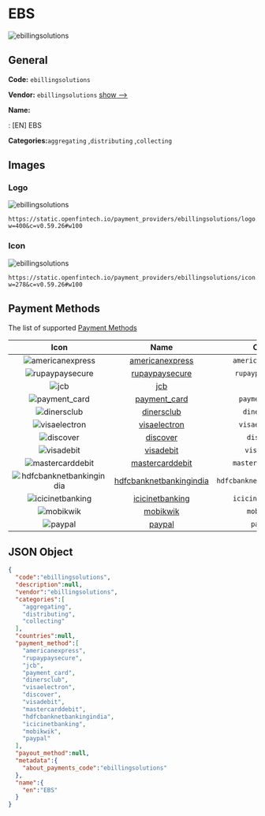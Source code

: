 
# EBS 
![ebillingsolutions](https://static.openfintech.io/payment_providers/ebillingsolutions/logo.png?w=400&c=v0.59.26#w100)  

## General 
 
**Code:** `ebillingsolutions` 
 
**Vendor:** `ebillingsolutions` [show -->](/vendors/ebillingsolutions/) 
 
**Name:** 
 
:	[EN] EBS 
 
**Categories:**`aggregating` ,`distributing` ,`collecting` 
 

## Images 

### Logo 
 
![ebillingsolutions](https://static.openfintech.io/payment_providers/ebillingsolutions/logo.png?w=400&c=v0.59.26#w100)  

```
https://static.openfintech.io/payment_providers/ebillingsolutions/logo.png?w=400&c=v0.59.26#w100
```  

### Icon 
 
![ebillingsolutions](https://static.openfintech.io/payment_providers/ebillingsolutions/icon.png?w=278&c=v0.59.26#w100)  

```
https://static.openfintech.io/payment_providers/ebillingsolutions/icon.png?w=278&c=v0.59.26#w100
```  

## Payment Methods 
 
The list of supported [Payment Methods](/payment-methods/) 

|Icon|Name|Code| 
|:---:|:---:|:---:| 
|![americanexpress](https://static.openfintech.io/payment_methods/americanexpress/icon.svg?w=278&c=v0.59.26#w100) |[americanexpress](/payment-methods/americanexpress/)|`americanexpress`| 
|![rupaypaysecure](https://static.openfintech.io/payment_methods/rupaypaysecure/icon.png?w=278&c=v0.59.26#w100) |[rupaypaysecure](/payment-methods/rupaypaysecure/)|`rupaypaysecure`| 
|![jcb](https://static.openfintech.io/payment_methods/jcb/icon.png?w=278&c=v0.59.26#w100) |[jcb](/payment-methods/jcb/)|`jcb`| 
|![payment_card](https://static.openfintech.io/payment_methods/payment_card/icon.svg?w=278&c=v0.59.26#w100) |[payment_card](/payment-methods/payment_card/)|`payment_card`| 
|![dinersclub](https://static.openfintech.io/payment_methods/dinersclub/icon.svg?w=278&c=v0.59.26#w100) |[dinersclub](/payment-methods/dinersclub/)|`dinersclub`| 
|![visaelectron](https://static.openfintech.io/payment_methods/visaelectron/icon.png?w=278&c=v0.59.26#w100) |[visaelectron](/payment-methods/visaelectron/)|`visaelectron`| 
|![discover](https://static.openfintech.io/payment_methods/discover/icon.svg?w=278&c=v0.59.26#w100) |[discover](/payment-methods/discover/)|`discover`| 
|![visadebit](https://static.openfintech.io/payment_methods/visadebit/icon.png?w=278&c=v0.59.26#w100) |[visadebit](/payment-methods/visadebit/)|`visadebit`| 
|![mastercarddebit](https://static.openfintech.io/payment_methods/mastercarddebit/icon.png?w=278&c=v0.59.26#w100) |[mastercarddebit](/payment-methods/mastercarddebit/)|`mastercarddebit`| 
|![hdfcbanknetbankingindia](https://static.openfintech.io/payment_methods/hdfcbanknetbankingindia/icon.png?w=278&c=v0.59.26#w100) |[hdfcbanknetbankingindia](/payment-methods/hdfcbanknetbankingindia/)|`hdfcbanknetbankingindia`| 
|![icicinetbanking](https://static.openfintech.io/payment_methods/icicinetbanking/icon.png?w=278&c=v0.59.26#w100) |[icicinetbanking](/payment-methods/icicinetbanking/)|`icicinetbanking`| 
|![mobikwik](https://static.openfintech.io/payment_methods/mobikwik/icon.png?w=278&c=v0.59.26#w100) |[mobikwik](/payment-methods/mobikwik/)|`mobikwik`| 
|![paypal](https://static.openfintech.io/payment_methods/paypal/icon.svg?w=278&c=v0.59.26#w100) |[paypal](/payment-methods/paypal/)|`paypal`| 
 

## JSON Object 

```json
{
  "code":"ebillingsolutions",
  "description":null,
  "vendor":"ebillingsolutions",
  "categories":[
    "aggregating",
    "distributing",
    "collecting"
  ],
  "countries":null,
  "payment_method":[
    "americanexpress",
    "rupaypaysecure",
    "jcb",
    "payment_card",
    "dinersclub",
    "visaelectron",
    "discover",
    "visadebit",
    "mastercarddebit",
    "hdfcbanknetbankingindia",
    "icicinetbanking",
    "mobikwik",
    "paypal"
  ],
  "payout_method":null,
  "metadata":{
    "about_payments_code":"ebillingsolutions"
  },
  "name":{
    "en":"EBS"
  }
}
```  
